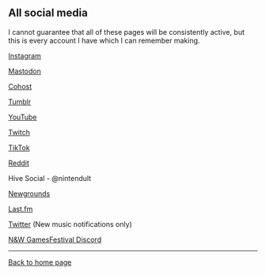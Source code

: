## All social media

I cannot guarantee that all of these pages will be consistently active, but this is every account I have which I can remember making.


[Instagram](https://www.instagram.com/nintendult)

<a rel="me" href="https://mastodon.social/@Nintendult">Mastodon</a>

[Cohost](https://cohost.org/nintendult)

[Tumblr](https://blog.nintendult.xyz/)

[YouTube](https://www.youtube.com/nintendult)

[Twitch](https://www.twitch.tv/nintendult)

[TikTok](https://www.tiktok.com/@nintendult)

[Reddit](https://www.reddit.com/user/ntndlt)

Hive Social - @nintendult

[Newgrounds](https://nintendult.newgrounds.com/)

[Last.fm](https://www.last.fm/user/Nintendult)

[Twitter](https://twitter.com/nintendult) (New music notifications only)

[N&W GamesFestival Discord](https://discord.gg/MVKSUNpqw2)

----

[Back to home page](/)
